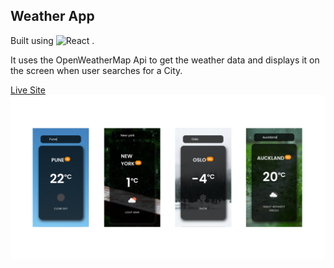 ## Weather App
Built using ![React](https://img.shields.io/badge/-React-333333?style=flat&logo=react) .

It uses the OpenWeatherMap Api to get the weather data and displays it on the screen when
user searches for a City.

[Live Site](https://sumeetmohite.github.io/weather "Weather")
![Weather](https://raw.githubusercontent.com/sumeetmohite/site/main/public/assets/weather.jpg "Weather")
